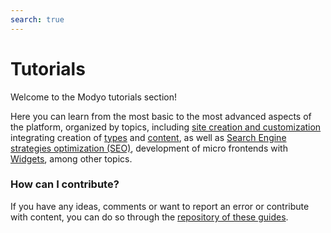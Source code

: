 ```yaml
---
search: true
---
```


# Tutorials

Welcome to the Modyo tutorials section!

Here you can learn from the most basic to the most advanced aspects of the platform, organized by topics, including [site creation and customization](/en/platform/channels/sites.html) integrating creation of [types](/en/platform/content/types.html) and [content](/en/platform/content/), as well as [Search Engine strategies optimization (SEO)](/en/platform/channels/sites.html#seo), development of micro frontends with [Widgets](/en/platform/channels/widgets.html), among other topics.

### How can I contribute?
If you have any ideas, comments or want to report an error or contribute with content, you can do so through the [repository of these guides](https://github.com/modyo/modyo-docs).
